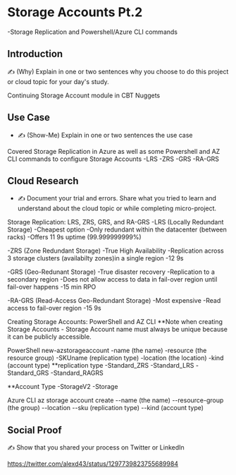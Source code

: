 # Storage Accounts Pt.2

  -Storage Replication and Powershell/Azure CLI commands

## Introduction

✍️ (Why) Explain in one or two sentences why you choose to do this project or cloud topic for your day's study.

Continuing Storage Account module in CBT Nuggets

## Use Case

- ✍️ (Show-Me) Explain in one or two sentences the use case

Covered Storage Replication in Azure as well as some Powershell and AZ CLI commands to configure Storage Accounts
  -LRS
  -ZRS
  -GRS
  -RA-GRS


## Cloud Research

- ✍️ Document your trial and errors. Share what you tried to learn and understand about the cloud topic or while completing micro-project.

 Storage Replication: LRS, ZRS, GRS, and RA-GRS
  -LRS (Locally Redundant Storage)
    -Cheapest option
    -Only redundant within the datacenter (between racks)
    -Offers 11 9s uptime (99.999999999%)
    
  -ZRS (Zone Redundant Storage)
    -True High Availability
    -Replication across 3 storage clusters (availabilty zones)in a single region
    -12 9s
    
  -GRS (Geo-Redunant Storage)
    -True disaster recovery
    -Replication to a secondary region
    -Does not allow access to data in fail-over region until fail-over happens
    -15 min RPO
    
  -RA-GRS (Read-Access Geo-Redundant Storage)
    -Most expensive
    -Read access to fail-over region
    -15 9s
    
Creating Storage Accounts: PowerShell and AZ CLI
**Note when creating Storage Accounts - Storage Account name must always be unique because it can be publicly accessible.

PowerShell
  new-azstorageaccount -name (the name) -resource (the resource group) -SKUname (replication type) -location (the location) -kind (account type)
  **replication type
    -Standard_ZRS
    -Standard_LRS
    -Standard_GRS
    -Standard_RAGRS
    
   **Account Type
      -StorageV2
      -Storage
      
Azure CLI
  az storage account create --name (the name) --resource-group (the group) --location --sku (replication type) --kind (account type)

## Social Proof

✍️ Show that you shared your process on Twitter or LinkedIn

https://twitter.com/alexd43/status/1297739823755689984

